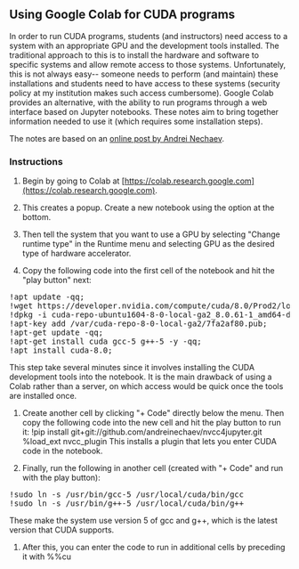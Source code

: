 ## Using Google Colab for CUDA programs

In order to run CUDA programs, students (and instructors) need access
to a system with an appropriate GPU and the development tools
installed.
The traditional approach to this is to install the hardware and
software to specific systems and allow remote access to those systems.
Unfortunately, this is not always easy-- someone needs to perform (and
maintain) these installations and students need to have access to
these systems (security policy at my institution makes such
access cumbersome).
Google Colab provides an alternative, with the ability to run programs
through a web interface based on Jupyter notebooks.
These notes aim to bring together information needed to use it (which
requires some installation steps).

The notes are based on an
[online post by Andrei Nechaev](https://medium.com/@iphoenix179/running-cuda-c-c-in-jupyter-or-how-to-run-nvcc-in-google-colab-663d33f53772).

### Instructions

1. Begin by going to Colab at
[https://colab.research.google.com](https://colab.research.google.com).

1. This creates a popup.
Create a new notebook using the option at the bottom.

1. Then tell the system that you want to use a GPU by selecting "Change
runtime type" in the Runtime menu and selecting GPU as the desired type of
hardware accelerator.

1. Copy the following code into the first cell of the notebook and hit
the "play button" next:
<pre>
!apt update -qq;
!wget https://developer.nvidia.com/compute/cuda/8.0/Prod2/local_installers/cuda-repo-ubuntu1604-8-0-local-ga2_8.0.61-1_amd64-deb;
!dpkg -i cuda-repo-ubuntu1604-8-0-local-ga2_8.0.61-1_amd64-deb;
!apt-key add /var/cuda-repo-8-0-local-ga2/7fa2af80.pub;
!apt-get update -qq;
!apt-get install cuda gcc-5 g++-5 -y -qq;
!apt install cuda-8.0;
</pre>
This step take several minutes since it involves installing the CUDA
development tools into the notebook.
It is the main drawback of using a Colab rather than a server, on
which access would be quick once the tools are installed once.

1. Create another cell by clicking "+ Code" directly below the menu.
Then copy the following code into the new cell and hit the play button
to run it:
    !pip install git+git://github.com/andreinechaev/nvcc4jupyter.git
    %load_ext nvcc_plugin
This installs a plugin that lets you enter CUDA code in the notebook.

1. Finally, run the following in another cell (created with "+ Code"
and run with the play button):
<pre>
!sudo ln -s /usr/bin/gcc-5 /usr/local/cuda/bin/gcc
!sudo ln -s /usr/bin/g++-5 /usr/local/cuda/bin/g++
</pre>
These make the system use version 5 of gcc and g++, which is the
latest version that CUDA supports.

1. After this, you can enter the code to run in additional cells by
preceding it with %%cu 

